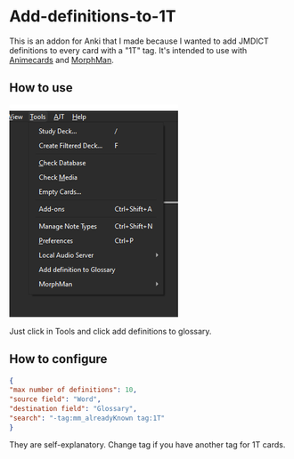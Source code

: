 # Add-definitions-to-1T

This is an addon for Anki that I made because I wanted to add JMDICT definitions to every card with a "1T" tag.
It's intended to use with [Animecards](https://ankiweb.net/shared/info/151553357) and [MorphMan](https://ankiweb.net/shared/info/900801631).

## How to use

![How to use](media/image.png)

Just click in Tools and click add definitions to glossary.

## How to configure

```json
{
"max number of definitions": 10,
"source field": "Word",
"destination field": "Glossary",
"search": "-tag:mm_alreadyKnown tag:1T"
}
```

They are self-explanatory.
Change tag if you have another tag for 1T cards.
